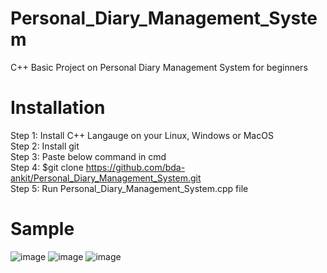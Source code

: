 # Personal_Diary_Management_System
C++ Basic Project on Personal Diary Management System for beginners

# Installation 
Step 1: Install C++ Langauge on your Linux, Windows or MacOS<br />
Step 2: Install git<br />
Step 3: Paste below command in cmd<br />
Step 4: $git clone https://github.com/bda-ankit/Personal_Diary_Management_System.git<br />
Step 5: Run Personal_Diary_Management_System.cpp file

# Sample
![image](https://user-images.githubusercontent.com/57013059/233907705-7aeb6f39-6c89-42f6-84a5-b21cb4e747db.png)
![image](https://user-images.githubusercontent.com/57013059/233907783-0cece78a-9cc2-4027-ba88-2bde0b696d03.png)
![image](https://user-images.githubusercontent.com/57013059/233907807-6530305e-2908-49a5-8287-4438754ccddb.png)
